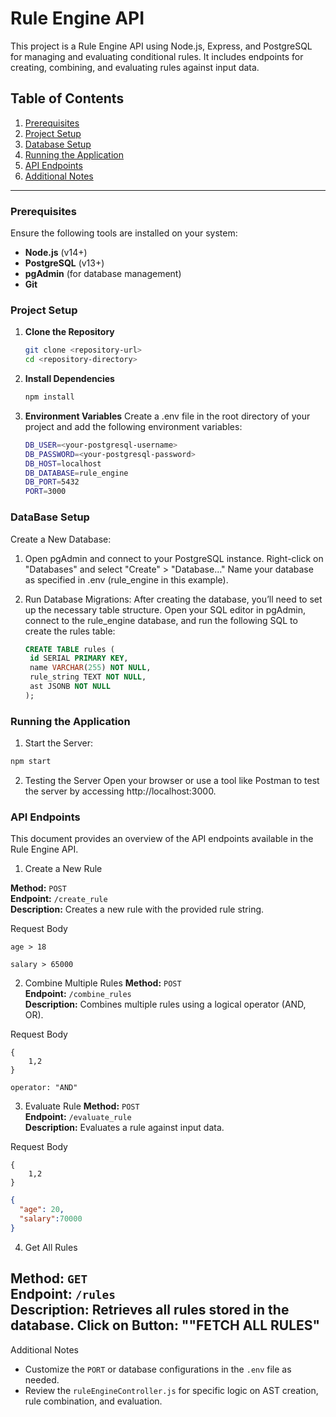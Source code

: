 # Rule Engine API

This project is a Rule Engine API using Node.js, Express, and PostgreSQL for managing and evaluating conditional rules. It includes endpoints for creating, combining, and evaluating rules against input data.

## Table of Contents

1. [Prerequisites](#prerequisites)
2. [Project Setup](#project-setup)
3. [Database Setup](#database-setup)
4. [Running the Application](#running-the-application)
5. [API Endpoints](#api-endpoints)
6. [Additional Notes](#additional)

---

### Prerequisites

Ensure the following tools are installed on your system:

- **Node.js** (v14+)
- **PostgreSQL** (v13+)
- **pgAdmin** (for database management)
- **Git**

### Project Setup

1. **Clone the Repository**

   ```bash
   git clone <repository-url>
   cd <repository-directory>

2. **Install Dependencies**

   ```bash
   npm install

3. **Environment Variables**
   Create a .env file in the root directory of your project and add the following environment variables:
   ```bash
   DB_USER=<your-postgresql-username>
   DB_PASSWORD=<your-postgresql-password>
   DB_HOST=localhost
   DB_DATABASE=rule_engine
   DB_PORT=5432
   PORT=3000
   
### DataBase Setup

Create a New Database:

1. Open pgAdmin and connect to your PostgreSQL instance.
   Right-click on "Databases" and select "Create" > "Database…"
   Name your database as specified in .env (rule_engine in this example).
2. Run Database Migrations:
   After creating the database, you’ll need to set up the necessary table structure.
   Open your SQL editor in pgAdmin, connect to the rule_engine database, and run the following SQL to create the rules table:

   ```sql
   CREATE TABLE rules (
    id SERIAL PRIMARY KEY,
    name VARCHAR(255) NOT NULL,
    rule_string TEXT NOT NULL,
    ast JSONB NOT NULL
   );

### Running the Application

1. Start the Server:
```bash
npm start
```
2. Testing the Server
   Open your browser or use a tool like Postman to test the server by accessing http://localhost:3000.
 
### API Endpoints

This document provides an overview of the API endpoints available in the Rule Engine API.

1. Create a New Rule

**Method:** `POST`  
**Endpoint:** `/create_rule`  
**Description:** Creates a new rule with the provided rule string.  

Request Body

```plaintext
age > 18
```
```plaintext
salary > 65000
```

2. Combine Multiple Rules
**Method:** `POST`  
**Endpoint:** `/combine_rules`  
**Description:** Combines multiple rules using a logical operator (AND, OR).  

Request Body
```plaintext RULEID:
{
    1,2
}
```

```plaintext LOGICAL OPERATION AND || OR:
operator: "AND"
```

3. Evaluate Rule
**Method:** `POST`  
**Endpoint:** `/evaluate_rule`  
**Description:** Evaluates a rule against input data.  

Request Body
```plaintext RULEID:
{
    1,2
}
```
```json
{
  "age": 20,
  "salary":70000
}
```
4. Get All Rules

**Method:** `GET`  
**Endpoint:** `/rules`  
**Description:** Retrieves all rules stored in the database.
Click on Button: ""FETCH ALL RULES"
---
Additional Notes
- Customize the `PORT` or database configurations in the `.env` file as needed.
- Review the `ruleEngineController.js` for specific logic on AST creation, rule combination, and evaluation.
